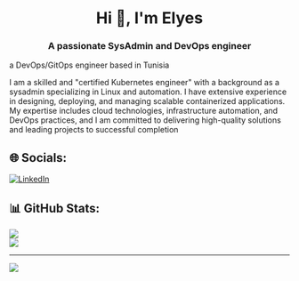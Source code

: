 <h1 align="center">Hi 👋, I'm Elyes</h1>
<h3 align="center">A passionate SysAdmin and DevOps engineer</h3>

<p align="left">
a DevOps/GitOps engineer based in Tunisia

I am a skilled and "certified Kubernetes engineer" with a background as a sysadmin specializing in Linux and automation.
I have extensive experience in designing, deploying, and managing scalable containerized applications.
My expertise includes cloud technologies, infrastructure automation, and DevOps practices,
and I am committed to delivering high-quality solutions and leading projects to successful completion



## 🌐 Socials:
[![LinkedIn](https://img.shields.io/badge/LinkedIn-%230077B5.svg?logo=linkedin&logoColor=white)](https://linkedin.com/in/elyesjabri) 


## 📊 GitHub Stats:
![](https://github-readme-streak-stats.herokuapp.com/?user=elyesjabri&theme=dark&hide_border=false)<br/>
![](https://github-readme-stats.vercel.app/api/top-langs/?username=elyesjabri&theme=dark&hide_border=false&include_all_commits=true&count_private=true&layout=compact)


---
[![](https://visitcount.itsvg.in/api?id=elyesjabri&icon=0&color=12)](https://visitcount.itsvg.in)

